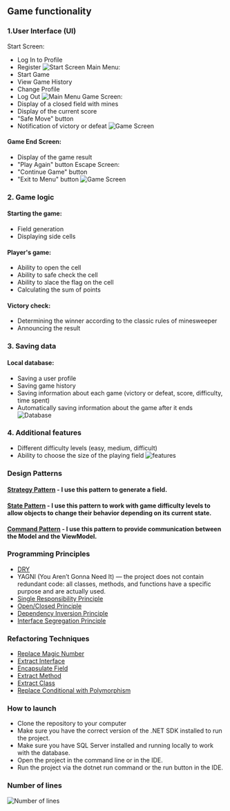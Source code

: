 ## Game functionality

### 1.User Interface (UI)
 Start Screen:
 * Log In to Profile
 * Register
![Start Screen](https://github.com/dayuun1/Saper-KPZ/blob/main/Saper/Images/11.jpg)
 Main Menu:
 * Start Game
 * View Game History
 * Change Profile
 * Log Out
![Main Menu](https://github.com/dayuun1/Saper-KPZ/blob/main/Saper/Images/12.jpg)
 Game Screen:
 * Display of a closed field with mines
 * Display of the current score
 * "Safe Move" button
 * Notification of victory or defeat
![Game Screen](https://github.com/dayuun1/Saper-KPZ/blob/main/Saper/Images/15.jpg)
 #### Game End Screen:
 * Display of the game result
 * "Play Again" button
 Escape Screen:
 * "Continue Game" button
 * "Exit to Menu" button
![Game Screen](https://github.com/dayuun1/Saper-KPZ/blob/main/Saper/Images/16.jpg)
### 2. Game logic
 #### Starting the game:
 * Field generation
 * Displaying side cells
 #### Player's game:
 * Ability to open the cell
 * Ability to safe check the cell
 * Ability to зlace the flag on the cell
 * Calculating the sum of points
 #### Victory check:
 * Determining the winner according to the classic rules of minesweeper
 * Announcing the result
### 3. Saving data
 #### Local database:
 * Saving a user profile
 * Saving game history
 * Saving information about each game (victory or defeat, score, difficulty, time spent)
 * Automatically saving information about the game after it ends
![Database](https://github.com/dayuun1/Saper-KPZ/blob/main/Saper/Images/13.jpg)
### 4. Additional features
 * Different difficulty levels (easy, medium, difficult)
 * Ability to choose the size of the playing field
![features](https://github.com/dayuun1/Saper-KPZ/blob/main/Saper/Images/14.jpg)

### Design Patterns
#### [Strategy Pattern](https://github.com/dayuun1/Saper-KPZ/blob/main/Saper/Models/Minefield.cs#17-58) - I use this pattern to generate a field.
#### [State Pattern](https://github.com/dayuun1/Saper-KPZ/blob/main/Saper/Models/DifficultyState/BeginnerState.cs#10-48) - I use this pattern to work with game difficulty levels to allow objects to change their behavior depending on its current state.
#### [Command Pattern](https://github.com/dayuun1/Saper-KPZ/blob/main/Saper/ViewModels/GameViewModel.cs#25-31) - I use this pattern to provide communication between the Model and the ViewModel.

### Programming Principles
 * [DRY](https://github.com/dayuun1/Saper-KPZ/blob/main/Saper/Models/Minefield.cs#54-57)
 * YAGNI (You Aren’t Gonna Need It) — the project does not contain redundant code: all classes, methods, and functions have a specific purpose and are actually used.
 * [Single Responsibility Principle](https://github.com/dayuun1/Saper-KPZ/blob/main/Saper/Models/Minefield.cs#60-97) 
 * [Open/Closed Principle](https://github.com/dayuun1/Saper-KPZ/blob/main/Saper/Models/DifficultyState/BeginnerState.cs#10)
 * [Dependency Inversion Principle](https://github.com/dayuun1/Saper-KPZ/blob/main/Saper/Models/Minefield.cs#17-22)
 * [Interface Segregation Principle](https://github.com/dayuun1/Saper-KPZ/blob/main/Saper/Models/DifficultyState/IDifficultyState.cs#9-14)

### Refactoring Techniques
 * [Replace Magic Number](https://github.com/dayuun1/Saper-KPZ/blob/main/Saper/Models/DifficultyState/HardState.cs#13)
 * [Extract Interface](https://github.com/dayuun1/Saper-KPZ/blob/main/Saper/Models/DifficultyState/IDifficultyState.cs#9-14)
 * [Encapsulate Field](https://github.com/dayuun1/Saper-KPZ/blob/main/Saper/ViewModels/MenuViewModel.cs#26-67)
 * [Extract Method](https://github.com/dayuun1/Saper-KPZ/blob/main/Saper/Models/Minefield.cs#99-119)
 * [Extract Class](https://github.com/dayuun1/Saper-KPZ/blob/main/Saper/Models/Minefield.cs#60-69)
 * [Replace Conditional with Polymorphism](https://github.com/dayuun1/Saper-KPZ/blob/main/Saper/Models/DifficultyState/BeginnerState.cs#31)

### How to launch
 * Clone the repository to your computer 
 * Make sure you have the correct version of the .NET SDK installed to run the project.
 * Make sure you have SQL Server installed and running locally to work with the database.
 * Open the project in the command line or in the IDE.
 * Run the project via the dotnet run command or the run button in the IDE.

### Number of lines
![Number of lines](https://github.com/dayuun1/Saper-KPZ/blob/main/Saper/Images/rows.png)




